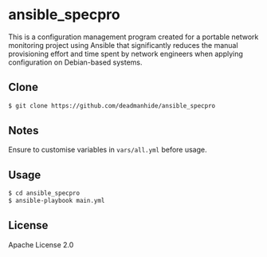 ansible_specpro
===============

This is a configuration management program created for a portable network monitoring project using Ansible that significantly reduces the manual provisioning effort and time spent by network engineers when applying configuration on Debian-based systems.

Clone
-----

```bash
$ git clone https://github.com/deadmanhide/ansible_specpro
```

Notes
-----

Ensure to customise variables in ```vars/all.yml``` before usage.

Usage
-----

```bash
$ cd ansible_specpro
$ ansible-playbook main.yml
```

License
-------

Apache License 2.0
